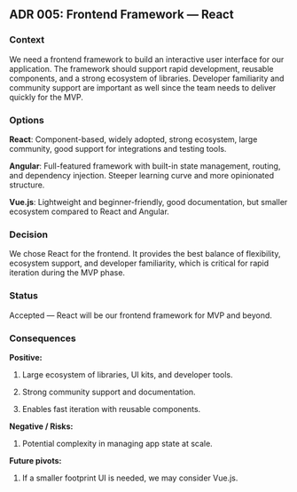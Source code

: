 ## ADR 005: Frontend Framework — React

### Context

We need a frontend framework to build an interactive user interface for our application. The framework should support rapid development, reusable components, and a strong ecosystem of libraries. Developer familiarity and community support are important as well since the team needs to deliver quickly for the MVP.

### Options

**React**: Component-based, widely adopted, strong ecosystem, large community, good support for integrations and testing tools.

**Angular**: Full-featured framework with built-in state management, routing, and dependency injection. Steeper learning curve and more opinionated structure.

**Vue.js**: Lightweight and beginner-friendly, good documentation, but smaller ecosystem compared to React and Angular.

### Decision

We chose React for the frontend. It provides the best balance of flexibility, ecosystem support, and developer familiarity, which is critical for rapid iteration during the MVP phase.

### Status

Accepted — React will be our frontend framework for MVP and beyond.

### Consequences

**Positive:**

1. Large ecosystem of libraries, UI kits, and developer tools.

2. Strong community support and documentation.

3. Enables fast iteration with reusable components.

**Negative / Risks:**

1. Potential complexity in managing app state at scale.

**Future pivots:**

1. If a smaller footprint UI is needed, we may consider Vue.js.
